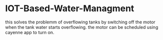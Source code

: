 # IOT-Based-Water-Managment
this solves the problemm of overflowing tanks by switching off the motor when the tank water starts overflowing.
the motor can be scheduled using cayenne app to turn on.
